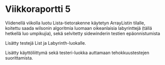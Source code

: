 # Viikkoraportti 5

Viidenellä viikolla luotu Lista-tietorakenne käytetyn ArrayListin tilalle, 
koitettu saada wilsonin algoritmia luomaan oikeanlaisia labyrinttejä (tällä hetkellä luo umpikujia), 
sekä selvitetty sidewinderin testien epäonnistumista

Lisätty testejä List ja Labyrinth-luokalle.

Lisätty käyttöliittymä sekä testeri-luokka auttamaan tehokkuustestejen suorittamista.
